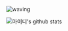 ![waving](https://capsule-render.vercel.app/api?type=waving&height=200&text=kyeongtae&fontAlign=74&fontAlignY=40&color=gradient)



![아이디's github stats](https://github-readme-stats.vercel.app/api?username=tty5799&show_icons=true)


<!--
**tty5799/tty5799** is a ✨ _special_ ✨ repository because its `README.md` (this file) appears on your GitHub profile.

Here are some ideas to get you started:

- 🔭 I’m currently working on ...
- 🌱 I’m currently learning ...
- 👯 I’m looking to collaborate on ...
- 🤔 I’m looking for help with ...
- 💬 Ask me about ...
- 📫 How to reach me: ...
- 😄 Pronouns: ...
- ⚡ Fun fact: ...
-->
